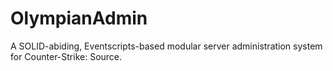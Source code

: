 OlympianAdmin
=============

A SOLID-abiding, Eventscripts-based modular server administration system for Counter-Strike: Source.
